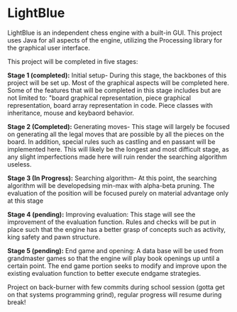 # LightBlue

LightBlue is an independent chess engine with a built-in GUI. This project uses Java for all aspects of the engine, utilizing the Processing library for
the graphical user interface. 

This project will be completed in five stages:

<b>Stage 1 (completed):</b> Initial setup- During this stage, the backbones of this project will be set up. Most of the graphical aspects will be completed here. Some of the features
         that will be completed in this stage includes but are not limited to: "board graphical representation, piece graphical representation, board array representation 
         in code. Piece classes with inheritance, mouse and keybaord behavior.
         
<b>Stage 2 (Completed):</b> Generating moves- This stage will largely be focused on generating all the legal moves that are possible by all the pieces on the board. In addition, special rules
         such as castling and en passant will be implemented here. This will likely be the longest and most difficult stage, as any slight imperfections made here will ruin render
         the searching algorithm useless.
        
<b>Stage 3 (In Progress):</b> Searching algorithm- At this point, the searching algorithm will be developedsing min-max with alpha-beta pruning. The evaluation of the position will be focused purely
         on material advantage only at this stage
         
<b>Stage 4 (pending):</b> Improving evaluation: This stage will see the improvement of the evaluation function. Rules and checks will be put in place such that the engine has a better grasp 
         of concepts such as activity, king safety and pawn structure.
         
<b>Stage 5 (pending):</b> End game and opening: A data base will be used from grandmaster games so that the engine will play book openings up until a certain point. The end game portion seeks to 
         modify and improve upon the existing evaluation function to better execute endgame strategies.
         
Project on back-burner with few commits during school session (gotta get on that systems programming grind), regular progress will resume during break!
         
         
